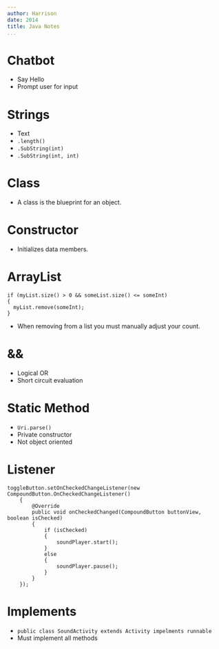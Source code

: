```yaml
---
author: Harrison
date: 2014
title: Java Notes
...
```


# Chatbot
* Say Hello
* Prompt user for input

# Strings
* Text
* `.length()`
* `.SubString(int)`
* `.SubString(int, int)`

# Class
* A class is the blueprint for an object.

# Constructor
* Initializes data members.

# ArrayList

~~~~~~~~~~~~~~~~~~~~~~~~~~~~~~~~~~~~~~~~~~~~~~~~~~~~{.java}
if (myList.size() > 0 && someList.size() <= someInt)
{
  myList.remove(someInt);
}
~~~~~~~~~~~~~~~~~~~~~~~~~~~~~~~~~~~~~~~~~~~~~~~~~~~~

* When removing from a list you must manually adjust your count.

# &&
* Logical OR
* Short circuit evaluation

# Static Method
* `Uri.parse()`
* Private constructor
* Not object oriented

# Listener

~~~~~~~~~~~~~~~~~~~~~~~~~~~~~~~~~~~~~~~~~~~~~~~~~~~~~~~~~~~~~~~~~~~~~~~~~~~~~~~~~~~~~~~{.java}
toggleButton.setOnCheckedChangeListener(new CompoundButton.OnCheckedChangeListener()
	{
		@Override
		public void onCheckedChanged(CompoundButton buttonView, boolean isChecked)
		{
			if (isChecked)
			{
				soundPlayer.start();
			}
			else
			{
				soundPlayer.pause();
			}
		}
	});
~~~~~~~~~~~~~~~~~~~~~~~~~~~~~~~~~~~~~~~~~~~~~~~~~~~~~~~~~~~~~~~~~~~~~~~~~~~~~~~~~~~~~~~

# Implements
* `public class SoundActivity extends Activity impelments runnable`
* Must implement all methods
